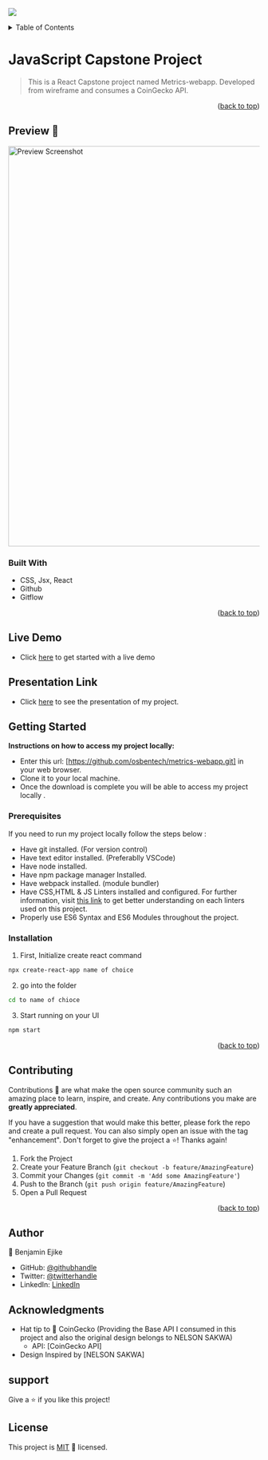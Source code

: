 <div id="top"></div>

![](https://img.shields.io/badge/Microverse-blueviolet)

<!-- TABLE OF CONTENTS -->
<details>
  <summary>Table of Contents</summary>
  <ol>
    <li>
      <a href="#jscapstone">About The Project</a>
      <ul>
        <li><a href="#built-with">Built With</a></li>
      </ul>
    </li>
    <li>
      <a href="#getting-started">Getting Started</a>
      <ul>
        <li><a href="#prerequisites">Prerequisites</a></li>
        <li><a href="#installation">Installation</a></li>
      </ul>
    </li>
    <li><a href="#usage">Usage</a></li>
    <li><a href="#contributing">Contributing</a></li>
    <li><a href="#authors">Authors</a></li>
    <li><a href="#support">Support</a></li>
    <li><a href="#license">License</a></li>
  </ol>
</details>

<!-- ABOUT THE PROJECT -->
# JavaScript Capstone Project

> This is a React Capstone project named Metrics-webapp. Developed from wireframe and consumes a CoinGecko API.

<p align="right">(<a href="#top">back to top</a>)</p>

## Preview 📸
<img width="800" alt="Preview Screenshot" src="./images/coinapp.png">


### Built With

- CSS, Jsx, React
- Github
- Gitflow

<p align="right">(<a href="#top">back to top</a>)</p>

## Live Demo

- Click [here](https://osbentech.github.io/metrics-webapp/) to get started with a live demo

## Presentation Link
- Click [here](https://youtu.be/one7Dxdy5wQ) to see the presentation of my project.

<!-- GETTING STARTED -->
## Getting Started

**Instructions on how to access my project locally:** 
- Enter this url: [https://github.com/osbentech/metrics-webapp.git] in your web browser.
- Clone it to your local machine.
- Once the download is complete you will be able to access my project locally . 

### Prerequisites

If you need to run my project locally follow the steps below :
* Have git installed. (For version control)
* Have text editor installed. (Preferablly VSCode)
* Have node installed.
* Have npm package manager Installed.
* Have webpack installed. (module bundler)
* Have CSS,HTML & JS Linters installed and configured. For further information, visit [this link](https://github.com/microverseinc/linters-config/blob/master/README.md) to get better understanding on each linters used on this project.
* Properly use ES6 Syntax and ES6 Modules throughout the project.

### Installation

1. First, Initialize create react command
```sh
npx create-react-app name of choice
```
2. go into the folder
```sh
cd to name of chioce
```
3. Start running on your UI
```sh
npm start
```

<p align="right">(<a href="#top">back to top</a>)</p>


<!-- CONTRIBUTING -->
## Contributing

Contributions 🤝 are what make the open source community such an amazing place to learn, inspire, and create. Any contributions you make are **greatly appreciated**.

If you have a suggestion that would make this better, please fork the repo and create a pull request. You can also simply open an issue with the tag "enhancement".
Don't forget to give the project a ⭐️! Thanks again!

1. Fork the Project
2. Create your Feature Branch (`git checkout -b feature/AmazingFeature`)
3. Commit your Changes (`git commit -m 'Add some AmazingFeature'`)
4. Push to the Branch (`git push origin feature/AmazingFeature`)
5. Open a Pull Request

<p align="right">(<a href="#top">back to top</a>)</p>



<!-- CONTACT -->
## Author

👤 Benjamin Ejike

- GitHub: [@githubhandle](https://github.com/osbentech)
- Twitter: [@twitterhandle](https://twitter.com/EjikeOsegbo)
- LinkedIn: [LinkedIn](www.linkedin.com/in/benejike)


## Acknowledgments

- Hat tip to 👤 CoinGecko (Providing the Base API I consumed in this project and also the original design belongs to NELSON SAKWA)
    - API: [CoinGecko API]
- Design Inspired by [NELSON SAKWA]

## support

Give a ⭐️ if you like this project!

## License

This project is [MIT](./MIT.md)  📝 licensed.
